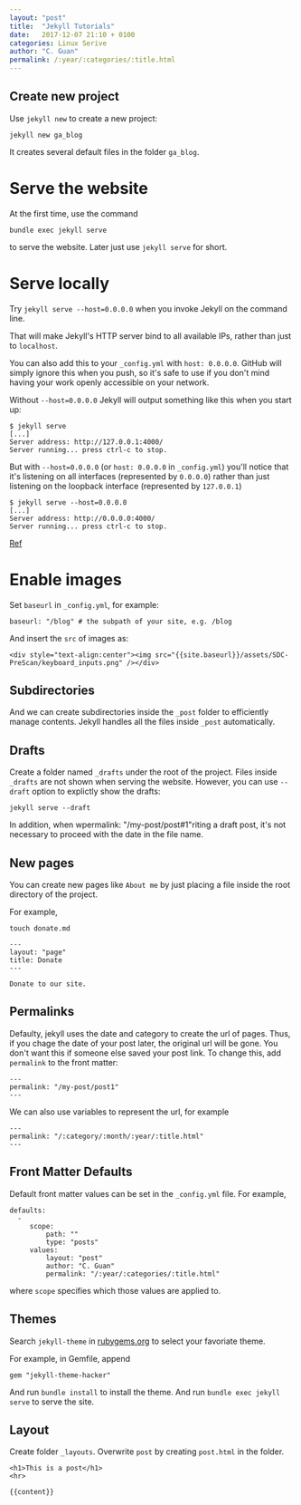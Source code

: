 ```yaml
---
layout: "post"
title:  "Jekyll Tutorials"
date:   2017-12-07 21:10 + 0100
categories: Linux Serive
author: "C. Guan"
permalink: /:year/:categories/:title.html
---
```


Create new project
------------------

Use `jekyll new` to create a new project:

```
jekyll new ga_blog
```

It creates several default files in the folder `ga_blog`. 


# Serve the website

At the first time, use the command

```
bundle exec jekyll serve
```

to serve the website. Later just use `jekyll serve` for short.

# Serve locally

Try `jekyll serve --host=0.0.0.0` when you invoke Jekyll on the command line.

That will make Jekyll's HTTP server bind to all available IPs, rather than just to `localhost`.

You can also add this to your `_config.yml` with `host: 0.0.0.0`. GitHub will simply ignore this when you push, so it's safe to use if you don't mind having your work openly accessible on your network.

Without `--host=0.0.0.0` Jekyll will output something like this when you start up:

```
$ jekyll serve
[...]
Server address: http://127.0.0.1:4000/
Server running... press ctrl-c to stop.
```

But with `--host=0.0.0.0` (or `host: 0.0.0.0` in `_config.yml`) you'll notice that it's listening on all interfaces (represented by `0.0.0.0`) rather than just listening on the loopback interface (represented by `127.0.0.1`)

```
$ jekyll serve --host=0.0.0.0
[...]
Server address: http://0.0.0.0:4000/
Server running... press ctrl-c to stop. 
```

[Ref](https://stackoverflow.com/questions/16608466/connect-to-a-locally-built-jekyll-server-using-mobile-devices-in-the-lan)


# Enable images

Set `baseurl` in `_config.yml`, for example:
```
baseurl: "/blog" # the subpath of your site, e.g. /blog
```

And insert the `src` of images as:
```
<div style="text-align:center"><img src="{{site.baseurl}}/assets/SDC-PreScan/keyboard_inputs.png" /></div>
```

Subdirectories
---------------

And we can create subdirectories inside the `_post` folder to efficiently manage contents. Jekyll handles all the files inside `_post` automatically.

Drafts
------

Create a folder named `_drafts` under the root of the project. Files inside `_drafts` are not shown when serving the website. However, you can use `--draft` option to explictly show the drafts:

```
jekyll serve --draft
```

In addition, when wpermalink: "/my-post/post#1"riting a draft post, it's not necessary to proceed with the date in the file name.


New pages
----------

You can create new pages like `About me` by just placing a file inside the root directory of the project.

For example, 

```
touch donate.md

---
layout: "page"
title: Donate
---

Donate to our site.
```

Permalinks
------------

Defaulty, jekyll uses the date and category to create the url of pages. Thus, if you chage the date of your post later, the original url will be gone. You don't want this if someone else saved your post link. To change this, add `permalink` to the front matter:

```
---
permalink: "/my-post/post1"
---
```

We can also use variables to represent the url, for example 

```
---
permalink: "/:category/:month/:year/:title.html"
---

```

Front Matter Defaults
----------------------

Default front matter values can be set in the `_config.yml` file. For example,

```
defaults:
  -
     scope:
         path: ""  
         type: "posts"
     values:
         layout: "post"
         author: "C. Guan"
         permalink: "/:year/:categories/:title.html"
```

where `scope` specifies which those values are applied to.

Themes
----------

Search `jekyll-theme` in [rubygems.org](http://rubygems.org) to select your favoriate theme.

For example, in Gemfile, append

```
gem "jekyll-theme-hacker"
```

And run `bundle install` to install the theme. And run `bundle exec jekyll serve` to serve the site.

## Layout

Create folder `_layouts`. Overwrite `post` by creating `post.html` in the folder. 

```
<h1>This is a post</h1>
<hr>

{{content}}

```


